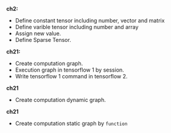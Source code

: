 
**ch2:**

- Define constant tensor including number, vector and matrix
- Define varible tensor including number and array
- Assign new value.
- Define Sparse Tensor.

**ch21:**

- Create computation graph.
- Execution graph in tensorflow 1 by session.
- Write tensorflow 1 command in tensorflow 2.

**ch21**

- Create computation dynamic graph.

**ch21**

- Create computation static graph by ```function```
